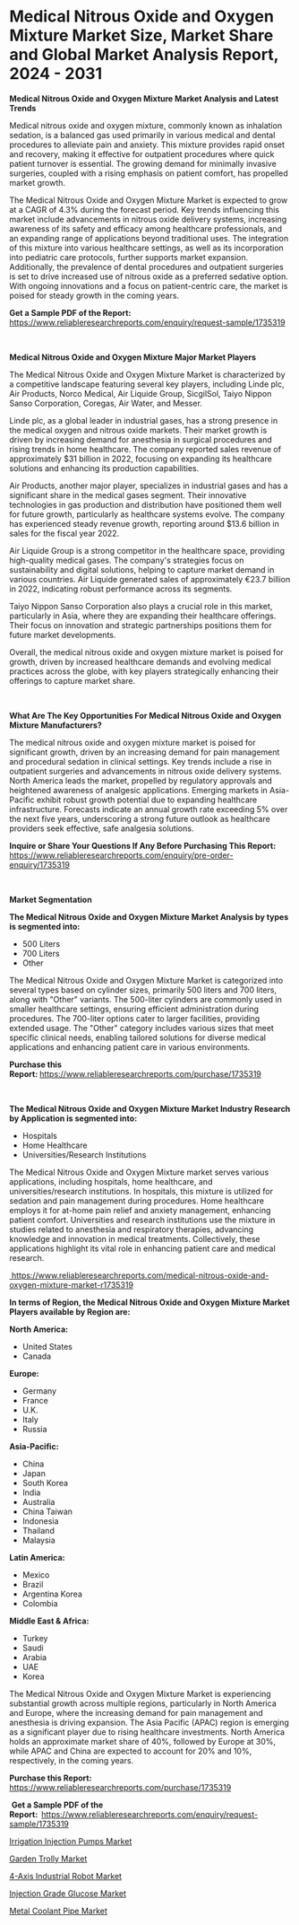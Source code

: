 <p><h1>Medical Nitrous Oxide and Oxygen Mixture Market Size, Market Share and Global Market Analysis Report, 2024 - 2031</h1></p><p><strong>Medical Nitrous Oxide and Oxygen Mixture Market Analysis and Latest Trends</strong></p>
<p><p>Medical nitrous oxide and oxygen mixture, commonly known as inhalation sedation, is a balanced gas used primarily in various medical and dental procedures to alleviate pain and anxiety. This mixture provides rapid onset and recovery, making it effective for outpatient procedures where quick patient turnover is essential. The growing demand for minimally invasive surgeries, coupled with a rising emphasis on patient comfort, has propelled market growth.</p><p>The Medical Nitrous Oxide and Oxygen Mixture Market is expected to grow at a CAGR of 4.3% during the forecast period. Key trends influencing this market include advancements in nitrous oxide delivery systems, increasing awareness of its safety and efficacy among healthcare professionals, and an expanding range of applications beyond traditional uses. The integration of this mixture into various healthcare settings, as well as its incorporation into pediatric care protocols, further supports market expansion. Additionally, the prevalence of dental procedures and outpatient surgeries is set to drive increased use of nitrous oxide as a preferred sedative option. With ongoing innovations and a focus on patient-centric care, the market is poised for steady growth in the coming years.</p></p>
<p><strong>Get a Sample PDF of the Report:&nbsp;</strong> <a href="https://www.reliableresearchreports.com/enquiry/request-sample/1735319?utm_campaign=32&utm_medium=2&utm_source=Github&utm_content=ia&utm_term=18112024&utm_id=medical-nitrous-oxide-and-oxygen-mixture">https://www.reliableresearchreports.com/enquiry/request-sample/1735319</a></p>
<p>&nbsp;</p>
<p><strong>Medical Nitrous Oxide and Oxygen Mixture Major Market Players</strong></p>
<p><p>The Medical Nitrous Oxide and Oxygen Mixture Market is characterized by a competitive landscape featuring several key players, including Linde plc, Air Products, Norco Medical, Air Liquide Group, SicgilSol, Taiyo Nippon Sanso Corporation, Coregas, Air Water, and Messer. </p><p>Linde plc, as a global leader in industrial gases, has a strong presence in the medical oxygen and nitrous oxide markets. Their market growth is driven by increasing demand for anesthesia in surgical procedures and rising trends in home healthcare. The company reported sales revenue of approximately $31 billion in 2022, focusing on expanding its healthcare solutions and enhancing its production capabilities.</p><p>Air Products, another major player, specializes in industrial gases and has a significant share in the medical gases segment. Their innovative technologies in gas production and distribution have positioned them well for future growth, particularly as healthcare systems evolve. The company has experienced steady revenue growth, reporting around $13.6 billion in sales for the fiscal year 2022.</p><p>Air Liquide Group is a strong competitor in the healthcare space, providing high-quality medical gases. The company's strategies focus on sustainability and digital solutions, helping to capture market demand in various countries. Air Liquide generated sales of approximately €23.7 billion in 2022, indicating robust performance across its segments.</p><p>Taiyo Nippon Sanso Corporation also plays a crucial role in this market, particularly in Asia, where they are expanding their healthcare offerings. Their focus on innovation and strategic partnerships positions them for future market developments.</p><p>Overall, the medical nitrous oxide and oxygen mixture market is poised for growth, driven by increased healthcare demands and evolving medical practices across the globe, with key players strategically enhancing their offerings to capture market share.</p></p>
<p>&nbsp;</p>
<p><strong>What Are The Key Opportunities For Medical Nitrous Oxide and Oxygen Mixture Manufacturers?</strong></p>
<p><p>The medical nitrous oxide and oxygen mixture market is poised for significant growth, driven by an increasing demand for pain management and procedural sedation in clinical settings. Key trends include a rise in outpatient surgeries and advancements in nitrous oxide delivery systems. North America leads the market, propelled by regulatory approvals and heightened awareness of analgesic applications. Emerging markets in Asia-Pacific exhibit robust growth potential due to expanding healthcare infrastructure. Forecasts indicate an annual growth rate exceeding 5% over the next five years, underscoring a strong future outlook as healthcare providers seek effective, safe analgesia solutions.</p></p>
<p><strong>Inquire or Share Your Questions If Any Before Purchasing This Report:</strong> <a href="https://www.reliableresearchreports.com/enquiry/pre-order-enquiry/1735319?utm_campaign=32&utm_medium=2&utm_source=Github&utm_content=ia&utm_term=18112024&utm_id=medical-nitrous-oxide-and-oxygen-mixture">https://www.reliableresearchreports.com/enquiry/pre-order-enquiry/1735319</a></p>
<p>&nbsp;</p>
<p><strong>Market Segmentation</strong></p>
<p><strong>The Medical Nitrous Oxide and Oxygen Mixture Market Analysis by types is segmented into:</strong></p>
<p><ul><li>500 Liters</li><li>700 Liters</li><li>Other</li></ul></p>
<p><p>The Medical Nitrous Oxide and Oxygen Mixture Market is categorized into several types based on cylinder sizes, primarily 500 liters and 700 liters, along with "Other" variants. The 500-liter cylinders are commonly used in smaller healthcare settings, ensuring efficient administration during procedures. The 700-liter options cater to larger facilities, providing extended usage. The "Other" category includes various sizes that meet specific clinical needs, enabling tailored solutions for diverse medical applications and enhancing patient care in various environments.</p></p>
<p><strong>Purchase this Report:&nbsp;</strong><a href="https://www.reliableresearchreports.com/purchase/1735319?utm_campaign=32&utm_medium=2&utm_source=Github&utm_content=ia&utm_term=18112024&utm_id=medical-nitrous-oxide-and-oxygen-mixture">https://www.reliableresearchreports.com/purchase/1735319</a></p>
<p>&nbsp;</p>
<p><strong>The Medical Nitrous Oxide and Oxygen Mixture Market Industry Research by Application is segmented into:</strong></p>
<p><ul><li>Hospitals</li><li>Home Healthcare</li><li>Universities/Research Institutions</li></ul></p>
<p><p>The Medical Nitrous Oxide and Oxygen Mixture market serves various applications, including hospitals, home healthcare, and universities/research institutions. In hospitals, this mixture is utilized for sedation and pain management during procedures. Home healthcare employs it for at-home pain relief and anxiety management, enhancing patient comfort. Universities and research institutions use the mixture in studies related to anesthesia and respiratory therapies, advancing knowledge and innovation in medical treatments. Collectively, these applications highlight its vital role in enhancing patient care and medical research.</p></p>
<p><a href="https://www.reliableresearchreports.com/medical-nitrous-oxide-and-oxygen-mixture-market-r1735319?utm_campaign=32&utm_medium=2&utm_source=Github&utm_content=ia&utm_term=18112024&utm_id=medical-nitrous-oxide-and-oxygen-mixture">&nbsp;https://www.reliableresearchreports.com/medical-nitrous-oxide-and-oxygen-mixture-market-r1735319</a></p>
<p><strong>In terms of Region, the Medical Nitrous Oxide and Oxygen Mixture Market Players available by Region are:</strong></p>
<p>
    <p> <strong> North America: </strong>
        <ul>
            <li>United States</li>
            <li>Canada</li>
        </ul>
        </p> 
    <p> <strong> Europe: </strong>
        <ul>
            <li>Germany</li>
            <li>France</li>
            <li>U.K.</li>
            <li>Italy</li>
            <li>Russia</li>
        </ul>
        </p> 
    <p> <strong> Asia-Pacific: </strong>
        <ul>
            <li>China</li>
            <li>Japan</li>
            <li>South Korea</li>
            <li>India</li>
            <li>Australia</li>
            <li>China Taiwan</li>
            <li>Indonesia</li>
            <li>Thailand</li>
            <li>Malaysia</li>
        </ul>
        </p> 
    <p> <strong> Latin America: </strong>
        <ul>
            <li>Mexico</li>
            <li>Brazil</li>
            <li>Argentina Korea</li>
            <li>Colombia</li>
        </ul>
        </p> 
    <p> <strong> Middle East & Africa: </strong>
        <ul>
            <li>Turkey</li>
            <li>Saudi</li>
            <li>Arabia</li>
            <li>UAE</li>
            <li>Korea</li>
        </ul>
    </p>
    </p>
<p><p>The Medical Nitrous Oxide and Oxygen Mixture Market is experiencing substantial growth across multiple regions, particularly in North America and Europe, where the increasing demand for pain management and anesthesia is driving expansion. The Asia Pacific (APAC) region is emerging as a significant player due to rising healthcare investments. North America holds an approximate market share of 40%, followed by Europe at 30%, while APAC and China are expected to account for 20% and 10%, respectively, in the coming years.</p></p>
<p><strong>Purchase this Report: </strong><a href="https://www.reliableresearchreports.com/purchase/1735319?utm_campaign=32&utm_medium=2&utm_source=Github&utm_content=ia&utm_term=18112024&utm_id=medical-nitrous-oxide-and-oxygen-mixture">https://www.reliableresearchreports.com/purchase/1735319</a></p>
<p>&nbsp;<strong>Get a Sample PDF of the Report:&nbsp;&nbsp;</strong><a href="https://www.reliableresearchreports.com/enquiry/request-sample/1735319?utm_campaign=32&utm_medium=2&utm_source=Github&utm_content=ia&utm_term=18112024&utm_id=medical-nitrous-oxide-and-oxygen-mixture">https://www.reliableresearchreports.com/enquiry/request-sample/1735319</a></p>
<p><strong></strong></p>
<p><p><a href="https://www.linkedin.com/pulse/global-irrigation-injection-pumps-market-landscape-future-cquje?utm_campaign=32&utm_medium=2&utm_source=Github&utm_content=ia&utm_term=18112024&utm_id=medical-nitrous-oxide-and-oxygen-mixture">Irrigation Injection Pumps Market</a></p><p><a href="https://www.linkedin.com/pulse/analyzing-global-garden-trolly-market-growth-prospects-future-dy4je?utm_campaign=32&utm_medium=2&utm_source=Github&utm_content=ia&utm_term=18112024&utm_id=medical-nitrous-oxide-and-oxygen-mixture">Garden Trolly Market</a></p><p><a href="https://github.com/ashepherd82/Market-Research-Report-List-6/blob/main/4-axis-industrial-robot-market.md?utm_campaign=32&utm_medium=2&utm_source=Github&utm_content=ia&utm_term=18112024&utm_id=medical-nitrous-oxide-and-oxygen-mixture">4-Axis Industrial Robot Market</a></p><p><a href="https://github.com/JakirUddin651/Market-Research-Report-List-1/blob/main/injection-grade-glucose-market.md?utm_campaign=32&utm_medium=2&utm_source=Github&utm_content=ia&utm_term=18112024&utm_id=medical-nitrous-oxide-and-oxygen-mixture">Injection Grade Glucose Market</a></p><p><a href="https://issuu.com/reportprime-2/docs/metal-coolant-pipe-market-size-2030_8d43c5b54c34b8?utm_campaign=32&utm_medium=2&utm_source=Github&utm_content=ia&utm_term=18112024&utm_id=medical-nitrous-oxide-and-oxygen-mixture">Metal Coolant Pipe Market</a></p></p>